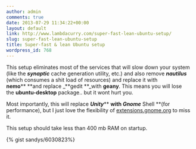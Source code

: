 ```yaml
---
author: admin
comments: true
date: 2013-07-29 11:34:22+00:00
layout: default
link: http://www.lambdacurry.com/super-fast-lean-ubuntu-setup/
slug: super-fast-lean-ubuntu-setup
title: Super-fast & lean Ubuntu setup
wordpress_id: 768
---
```


This setup eliminates most of the services that will slow down your system (like the _**synaptic**_ cache generation utility, etc.) and also remove _**nautilus**_ (which consumes a shit load of resources) and replace it with **nemo**** **and replace _**gedit **_with **geany**. This means you will lose the **ubuntu-desktop** package.. but it wont hurt you.

Most importantly, this will replace _**Unity**_** **with _**Gnome**_** Shell **(for performance), but I just love the flexibility of [extensions.gnome.org](http://extensions.gnome.org) to miss it.

This setup should take less than 400 mb RAM on startup.


{% gist sandys/6030823%}
